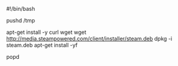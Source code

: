 #!/bin/bash

pushd /tmp

apt-get install -y curl wget
wget http://media.steampowered.com/client/installer/steam.deb
dpkg -i steam.deb
apt-get install -yf

popd
